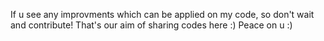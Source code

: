 If u see any improvments which can be applied on my code, so don't wait and contribute!
That's our aim of sharing codes here :)
Peace on u :)

